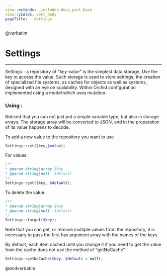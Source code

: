 ```yaml
---
view::extends: _includes.docs_post_base
view::yields: post_body
pageTitle: - Settings
---
```

@verbatim
# Settings
----------

Settings - a repository of "key-value" is the simplest data storage,
Use the key to access the value. Such storage is used to store settings,
 the creation of specialized file systems, as caches for objects as well as systems,
designed with an eye on scalability. Within Orchid configuration implemented using a model which uses mutation.
### Using :
	

Noticed that you can not just put a simple variable type, but also in storage arrays.
The storage array will be converted to JSON, and in the preparation of its value happens to decode.


To add a new value to the repository you want to use
```php
Settings::set($key,$value);
```

For values:
```php
/**
* @param string|array $key
* @param string|null  $default
*/
Settings::get($key, $default);
```

To delete the value:
```php
/**
* @param string|array $key
* @param string|null  $default
*/
Settings::forget($key);
```


Note that you can get, or remove multiple values ​​from the repository, it is necessary to pass the first has argument array with the names of the keys.



By default, each item cached until you change it if you need to get the value from the cache does not use the method of "getNoCache"
```php
Settings::getNoCache($key, $default = null);
```
@endverbatim

